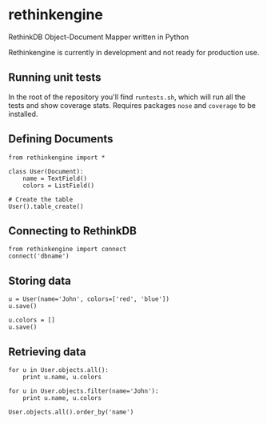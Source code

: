 rethinkengine
=============

RethinkDB Object-Document Mapper written in Python

Rethinkengine is currently in development and not ready for production use.

Running unit tests
------------------

In the root of the repository you'll find `runtests.sh`, which will run all the tests and show coverage stats. Requires packages `nose` and `coverage` to be installed.

Defining Documents
------------------

    from rethinkengine import *

    class User(Document):
        name = TextField()
        colors = ListField()

    # Create the table
    User().table_create()

Connecting to RethinkDB
-----------------------

    from rethinkengine import connect
    connect('dbname')

Storing data
------------

    u = User(name='John', colors=['red', 'blue'])
    u.save()

    u.colors = []
    u.save()

Retrieving data
---------------

    for u in User.objects.all():
        print u.name, u.colors

    for u in User.objects.filter(name='John'):
        print u.name, u.colors

    User.objects.all().order_by('name')
